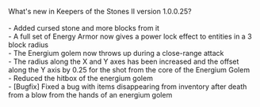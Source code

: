 What's new in Keepers of the Stones II version 1.0.0.25?<br />
<br />- Added cursed stone and more blocks from it
<br />- A full set of Energy Armor now gives a power lock effect to entities in a 3 block radius
<br />- The Energium golem now throws up during a close-range attack
<br />- The radius along the X and Y axes has been increased and the offset along the Y axis by 0.25 for the shot from the core of the Energium Golem
<br />- Reduced the hitbox of the energium golem
<br />- [Bugfix] Fixed a bug with items disappearing from inventory after death from a blow from the hands of an energium golem